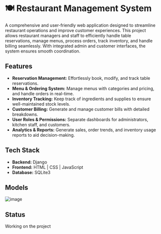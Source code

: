 
# 🍽️ Restaurant Management System

A comprehensive and user-friendly web application designed to streamline restaurant operations and improve customer experiences. This project allows restaurant managers and staff to efficiently handle table reservations, manage menus, process orders, track inventory, and handle billing seamlessly. With integrated admin and customer interfaces, the system ensures smooth coordination.

## Features
- **Reservation Management:** Effortlessly book, modify, and track table reservations.
- **Menu & Ordering System:** Manage menus with categories and pricing, and handle orders in real-time.
- **Inventory Tracking:** Keep track of ingredients and supplies to ensure well-maintained stock levels.
- **Customer Billing:** Generate and manage customer bills with detailed breakdowns.
- **User Roles & Permissions:** Separate dashboards for administrators, kitchen staff, and customers.
- **Analytics & Reports:** Generate sales, order trends, and inventory usage reports to aid decision-making.

## Tech Stack
- **Backend:** Django 
- **Frontend:** HTML | CSS | JavaScript 
- **Database:** SQLite3



## Models

![image](https://github.com/user-attachments/assets/e4d42250-71dc-4b8e-8679-163b0cb226ee)

## Status 

Working on the project
